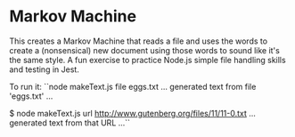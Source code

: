 # Markov Machine
This creates a Markov Machine that reads a file and uses the words to create a (nonsensical) new document using those words to sound like it's the same style.  A fun exercise to practice Node.js simple file handling skills and testing in Jest.

To run it:
``node makeText.js file eggs.txt
... generated text from file 'eggs.txt' ...

$ node makeText.js url http://www.gutenberg.org/files/11/11-0.txt
... generated text from that URL ...``
